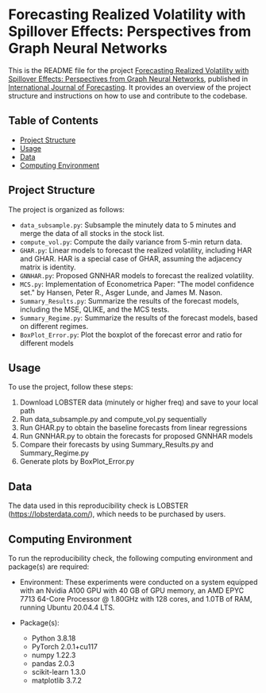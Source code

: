 # Forecasting Realized Volatility with Spillover Effects: Perspectives from Graph Neural Networks

This is the README file for the project [Forecasting Realized Volatility with Spillover Effects: Perspectives from Graph Neural Networks](https://www.sciencedirect.com/science/article/pii/S0169207024000967), published in [International Journal of Forecasting](https://www.sciencedirect.com/journal/international-journal-of-forecasting). 
It provides an overview of the project structure and instructions on how to use and contribute to the codebase.

## Table of Contents

- [Project Structure](#project-structure)
- [Usage](#usage)
- [Data](#data)
- [Computing Environment](#computing-environment)

## Project Structure

The project is organized as follows:

- `data_subsample.py`: Subsample the minutely data to 5 minutes and merge the data of all stocks in the stock list.
- `compute_vol.py`: Compute the daily variance from 5-min return data.
- `GHAR.py`: Linear models to forecast the realized volatility, including HAR and GHAR. HAR is a special case of GHAR, assuming the adjacency matrix is identity.
- `GNNHAR.py`: Proposed GNNHAR models to forecast the realized volatility. 
- `MCS.py`: Implementation of Econometrica Paper: "The model confidence set." by Hansen, Peter R., Asger Lunde, and James M. Nason. 
- `Summary_Results.py`: Summarize the results of the forecast models, including the MSE, QLIKE, and the MCS tests.
- `Summary_Regime.py`: Summarize the results of the forecast models, based on different regimes.
- `BoxPlot_Error.py`: Plot the boxplot of the forecast error and ratio for different models

## Usage

To use the project, follow these steps:

1. Download LOBSTER data (minutely or higher freq) and save to your local path
2. Run data_subsample.py and compute_vol.py sequentially
3. Run GHAR.py to obtain the baseline forecasts from linear regressions
4. Run GNNHAR.py to obtain the forecasts for proposed GNNHAR models
5. Compare their forecasts by using Summary_Results.py and Summary_Regime.py
6. Generate plots by BoxPlot_Error.py


## Data
The data used in this reproducibility check is LOBSTER (https://lobsterdata.com/), which needs to be purchased by users.

## Computing Environment
To run the reproducibility check, the following computing environment and package(s) are required:
- Environment: These experiments were conducted on a system equipped with an Nvidia A100 GPU with 40 GB of GPU memory, an AMD EPYC 7713 64-Core Processor @ 1.80GHz with 128 cores, and 1.0TB of RAM, running Ubuntu 20.04.4 LTS. 

- Package(s): 
    - Python 3.8.18
    - PyTorch 2.0.1+cu117
    - numpy 1.22.3
    - pandas 2.0.3
    - scikit-learn 1.3.0
    - matplotlib 3.7.2
